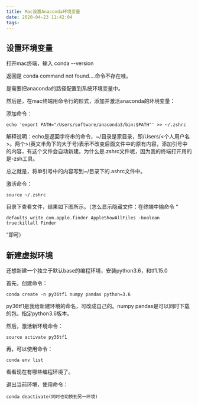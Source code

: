 ```yaml
---
title: Mac设置Anaconda环境变量
date: 2020-04-23 11:42:04
tags:
---
```


## 设置环境变量

打开mac终端，输入 conda --version

返回是 conda command not found....命令不存在哇。

是需要把anaconda的路径配置到系统环境变量中。

然后是，在mac终端用命令行的形式，添加并激活anaconda的环境变量：

添加命令：

```
echo 'export PATH="/Users/software/anaconda3/bin:$PATH"' >> ~/.zshrc
```

解释说明：echo是返回字符串的命令，~/目录是家目录，即/Users/<个人用户名>。两个>(英文半角下的大于号)表示不改变后面文件中的原有内容，添加引号中的内容，有这个文件会自动新建。为什么是.zshrc文件呢，因为我的终端打开用的是-zsh工具。

总之就是，将单引号中的内容写到~/目录下的.ashrc文件中。

激活命令：
```
source ~/.zshrc
```

目录下查看文件，结果如下图所示。（怎么显示隐藏文件：在终端中输命令
“
```
defaults write com.apple.finder AppleShowAllFiles -boolean true;killall Finder
```
”即可）


## 新建虚拟环境

还想新建一个独立于默认base的编程环境，安装python3.6，和tf1.15.0

首先，创建命令：

```
conda create -n py36tf1 numpy pandas python=3.6
```

py36tf1是我给新建环境的命名，可改成自己的。numpy pandas是可以同时下载的包。指定python3.6版本。

然后，激活新环境命令：

```
source activate py36tf1
```

再，可以使用命令：

```
conda env list
```

看看现在有哪些编程环境了。 

退出当前环境，使用命令：
```
conda deactivate(同时也切换到另一环境)
```